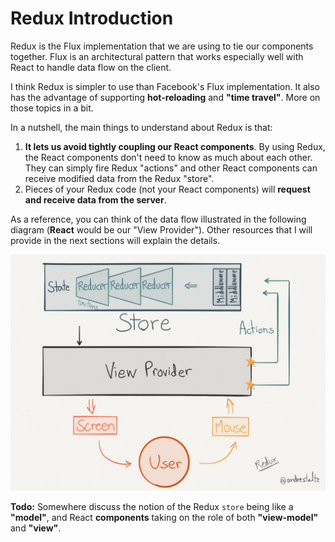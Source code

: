 
# Redux Introduction
Redux is the Flux implementation that we are using to tie our components together.  Flux is an architectural pattern that works especially well with React to handle data flow on the client.  

I think Redux is simpler to use than Facebook's Flux implementation. It also has the advantage of supporting **hot-reloading** and **"time travel"**.  More on those topics in a bit. 

In a nutshell, the main things to understand about Redux is that:
1. **It lets us avoid tightly coupling our React components**.  By using Redux, the React components don't need to know as much about each other.  They can simply fire Redux "actions" and other React components can receive modified data from the Redux "store".  
2. Pieces of your Redux code (not your React components) will **request and receive data from the server**. 

As a reference, you can think of the data flow illustrated in the following diagram (**React** would be our "View Provider").  Other resources that I will provide in the next sections will explain the details.

![](_assets/redux-diagram.png)

<p class="todo-note">
<strong>Todo:</strong> Somewhere discuss the notion of the Redux <code>store</code> being like a <strong>"model"</strong>, and React <strong>components</strong> taking on the role of both <strong>"view-model"</strong> and <strong>"view"</strong>.
</p>

